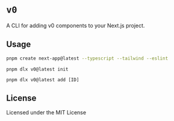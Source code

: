 # `v0`

A CLI for adding v0 components to your Next.js project.

## Usage

```bash
pnpm create next-app@latest --typescript --tailwind --eslint
```

```
pnpm dlx v0@latest init
```

```
pnpm dlx v0@latest add [ID]
```

## License

Licensed under the MIT License
